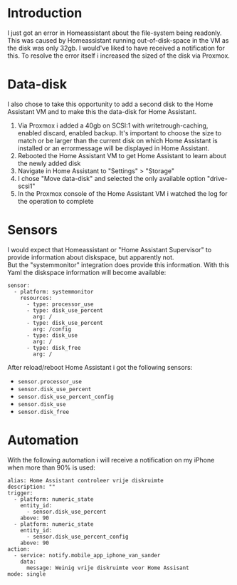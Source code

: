 # Introduction
I just got an error in Homeassistant about the file-system being readonly. This was caused by Homeassistant running out-of-disk-space in the VM as the disk was only 32gb. I would've liked to have received a notification for this. To resolve the error itself i increased the sized of the disk via Proxmox.

# Data-disk
I also chose to take this opportunity to add a second disk to the Home Assistant VM and to make this the data-disk for Home Assistant.
1. Via Proxmox i added a 40gb on SCSI:1 with writetrough-caching, enabled discard, enabled backup. It's important to choose the size to match or be larger than the current disk on which Home Assistant is installed or an errormessage will be displayed in Home Assistant.
2. Rebooted the Home Assistant VM to get Home Assistant to learn about the newly added disk
3. Navigate in Home Assistant to "Settings" > "Storage"
4. I chose "Move data-disk" and selected the only available option "drive-scsi1"
5. In the Proxmox console of the Home Assistant VM i watched the log for the operation to complete

# Sensors
I would expect that Homeassistant or "Home Assistant Supervisor" to provide information about diskspace, but apparently not.  
But the "systemmonitor" integration does provide this information. With this Yaml the diskspace information will become available:
```
sensor:
  - platform: systemmonitor
    resources:
      - type: processor_use
      - type: disk_use_percent
        arg: /
      - type: disk_use_percent
        arg: /config
      - type: disk_use
        arg: /
      - type: disk_free
        arg: /
```
After reload/reboot Home Assistant i got the following sensors:
* `sensor.processor_use`
* `sensor.disk_use_percent`
* `sensor.disk_use_percent_config`
* `sensor.disk_use`
* `sensor.disk_free`


# Automation
With the following automation i will receive a notification on my iPhone when more than 90% is used:
```
alias: Home Assistant controleer vrije diskruimte
description: ""
trigger:
  - platform: numeric_state
    entity_id:
      - sensor.disk_use_percent
    above: 90
  - platform: numeric_state
    entity_id:
      - sensor.disk_use_percent_config
    above: 90
action:
  - service: notify.mobile_app_iphone_van_sander
    data:
      message: Weinig vrije diskruimte voor Home Assisant
mode: single
```

